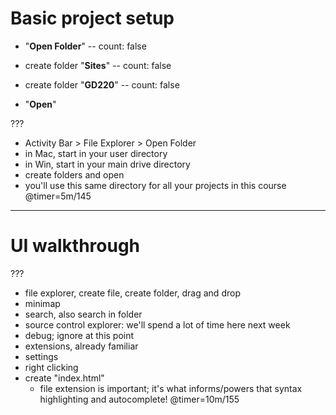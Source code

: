 # Basic project setup

- "**Open Folder**"
--
count: false

- create folder "**Sites**"
--
count: false

- create folder "**GD220**"
--
count: false

- "**Open**"


???
- Activity Bar > File Explorer > Open Folder
- in Mac, start in your user directory
- in Win, start in your main drive directory
- create folders and open
- you'll use this same directory for all your projects in this course
@timer=5m/145


---

# UI walkthrough


???
- file explorer, create file, create folder, drag and drop
- minimap
- search, also search in folder
- source control explorer: we'll spend a lot of time here next week
- debug; ignore at this point
- extensions, already familiar
- settings
- right clicking
- create "index.html"
    - file extension is important; it's what informs/powers that syntax highlighting and autocomplete!
@timer=10m/155
